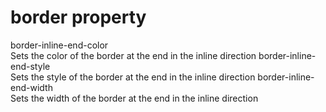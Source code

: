 # border property

border-inline-end-color  
    Sets the color of the border at the end in the inline direction
border-inline-end-style  
    Sets the style of the border at the end in the inline direction
border-inline-end-width  
    Sets the width of the border at the end in the inline direction

